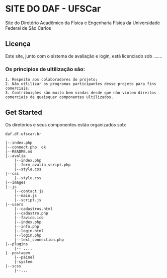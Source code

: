 # SITE DO DAF - UFSCar
Site do Diretório Acadêmico da Física e Engenharia Física da Universidade Federal de Sâo Carlos
	
## Licença	

Este site, junto com o sistema de avaliação e login, está licenciado sob .......

### Os principios de ultilização são:
	1. Respeito aos colaboradores do projeto;
	2. Não utlilizar os programas participantes desse projeto para fins comerciais;
	3. Contribuições são muito bem vindas desde que não violem direitos comerciais de quaisquer componentes ultilizados. 	
	
## Get Started 

Os diretórios e seus componentes estão organizados sob:

	daf.df.ufscar.br	
	
	|--index.php 
	|--connect.php	ok
	|--README.md
	|--avalia
		|--index.php
		|--form_avalia_script.php
		|--style.css		
	|--css
		|--style.css
	|--images
	|--js
		|--contact.js
		|--main.js
		|--script.js		
	|--users
		|--cadastros.html
		|--cadastro.php
		|--favico.ico
		|--index.php
		|--info.php
		|--login.html
		|--login.php
		|--text_connection.php		
	|--plugins
		|-- ....
	|--postagem
		|--painel
		|-system
	|--scss	
		|--...	